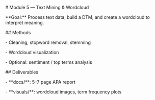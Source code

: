 \# Module 5 — Text Mining \& Wordcloud



\*\*Goal:\*\* Process text data, build a DTM, and create a wordcloud to interpret meaning.



\## Methods

\- Cleaning, stopword removal, stemming

\- Wordcloud visualization

\- Optional: sentiment / top terms analysis



\## Deliverables

\- \*\*docs/\*\*: 5–7 page APA report

\- \*\*visuals/\*\*: wordcloud images, term frequency plots




